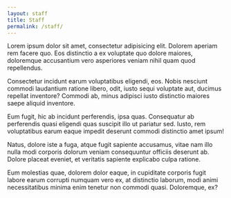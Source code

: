 ```yaml
---
layout: staff
title: Staff
permalink: /staff/
---
```


Lorem ipsum dolor sit amet, consectetur adipisicing elit. Dolorem aperiam rem facere quo. Eos distinctio a ex voluptate quo dolore maiores, doloremque accusantium vero asperiores veniam nihil quam quod repellendus.

Consectetur incidunt earum voluptatibus eligendi, eos. Nobis nesciunt commodi laudantium ratione libero, odit, iusto sequi voluptate aut, ducimus repellat inventore? Commodi ab, minus adipisci iusto distinctio maiores saepe aliquid inventore.

Eum fugit, hic ab incidunt perferendis, ipsa quas. Consequatur ab perferendis quasi eligendi quas suscipit illo ut pariatur sed. Iusto, rem voluptatibus earum eaque impedit deserunt commodi distinctio amet ipsum!

Natus, dolore iste a fuga, atque fugit sapiente accusamus, vitae nam illo nulla modi corporis dolorum veniam consequuntur officiis deserunt ab. Dolore placeat eveniet, et veritatis sapiente explicabo culpa ratione.

Eum molestias quae, dolorem dolor eaque, in cupiditate corporis fugit labore earum corrupti numquam vero ex, at distinctio laborum, modi animi necessitatibus minima enim tenetur non commodi quasi. Doloremque, ex?
